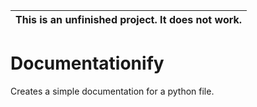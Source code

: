 |This is an unfinished project. It does not work.|
-|
# Documentationify
Creates a simple documentation for a python file.
